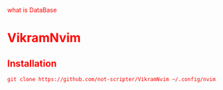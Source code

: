 <a><font color=red>what is DataBase</a>

# VikramNvim


## Installation

``
git clone https://github.com/not-scripter/VikramNvim ~/.config/nvim
``
